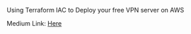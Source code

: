 Using Terraform IAC to Deploy your free VPN server on AWS

Medium Link: [Here](https://medium.com/@OlalekanSogunle/using-terraform-iac-to-deploy-your-free-vpn-server-on-aws-933204316980)